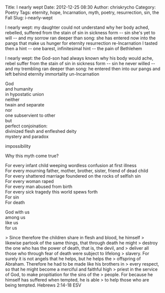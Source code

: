 Title: I nearly wept
Date: 2012-12-25 08:30
Author: chriskrycho
Category: Poetry
Tags: eternity, hope, Incarnation, myth, poetry, resurrection, sin, the Fall
Slug: i-nearly-wept

<div class="poem center">
I nearly wept:  
my daughter could not understand  
why her body ached, rebelled,  
suffered from the stain of sin  
in sickness form  
-- sin she's yet to will --  
and my sorrow ran deeper than song:  
she has entered now into  
the pangs  
that make us hunger for  
eternity  
resurrection  
re-Incarnation  
<!--more-->  
I tasted then  
a hint  
-- one barest, infinitesimal hint --  
the pain of Bethlehem

</p>
I nearly wept:  
the God-son had always known  
why his body would ache, rebel  
suffer from the stain of sin  
in sickness form  
-- sin he never willed --  
and my trembling ran deeper than song:  
he entered then into  
our pangs  
and left behind  
eternity  
immortality  
un-Incarnation

God  
and humanity  
in hypostatic union  
neither  
twain and separate  
nor  
one subservient to other  
but  
perfect conjoination:  
divinized flesh and enfleshed deity  
mystery and paradox

impossibility

Why this myth come true?

For every infant child weeping wordless confusion at first illness  
For every mourning father, mother, brother, sister, friend of dead
child  
For every shattered marriage foundered on the rocks of selfish sin  
For every woman raped  
For every man abused from birth  
For every sick tragedy this world spews forth  
For sin  
For death

God with us  
among us  
like us  
for us

</div>
> Since therefore the children share in flesh and blood, he himself
> likewise partook of the same things, that through death he might
> destroy the one who has the power of death, that is, the devil, and
> deliver all those who through fear of death were subject to lifelong
> slavery. For surely it is not angels that he helps, but he helps the
> offspring of Abraham. Therefore he had to be made like his brothers in
> every respect, so that he might become a merciful and faithful high
> priest in the service of God, to make propitiation for the sins of the
> people. For because he himself has suffered when tempted, he is able
> to help those who are being tempted. Hebrews 2:14-18 ESV
